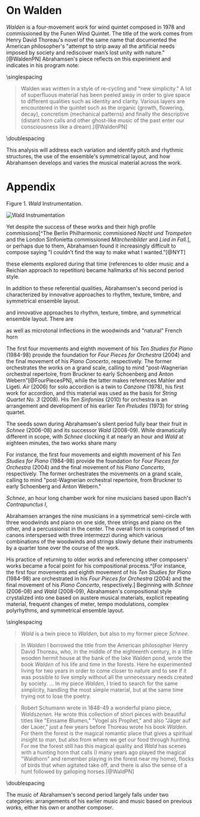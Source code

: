 <!-- UNUSED SNIPPETS -->

# On Walden
*Walden* is a four-movement work for wind quintet composed in 1978 and commissioned by the Funen Wind Quintet. The title of the work comes from Henry David Thoreau's novel of the same name that documented the American philosopher's "attempt to strip away all the artificial needs imposed by society and rediscover man’s lost unity with nature."[@WaldenPN] Abrahamsen's piece reflects on this experiment and indicates in his program note:

\singlespacing

> Walden was written in a style of re-cycling and "new simplicity." A lot of superfluous material has been peeled away in order to give space to different qualities such as identity and clarity. Various layers are encountered in the quintet such as the organic (growth, flowering, decay), concretism (mechanical patterns) and finally the descriptive (distant horn calls and other ghost-like music of the past enter our consciousness like a dream).[@WaldenPN]

\doublespacing

 This analysis will address each variation and identify pitch and rhythmic structures, the use of the ensemble's symmetrical layout, and how Abrahamsen develops and varies the musical material across the work.


# Appendix
Figure 1. *Wald* Instrumentation.

![Wald Instrumentation](../figures/wald-instrumentation.png)


Yet despite the success of these works and their high profile commissions[^The Berlin Philharmonic commisioned *Nacht und Trompeten* and the London Sinfonietta commissioned *Märchenbilder* and *Lied in Fall*.], or perhaps due to them, Abrahamsen found it increasingly difficult to compose saying "I couldn’t find the way to make what I wanted."[@NYT]


these elements explored during that time (references to older music and a Reichian approach to repetition) became hallmarks of his second period style.

In addition to these referential qualities, Abrahamsen's second period is characterized by innovative approaches to rhythm, texture, timbre, and symmetrical ensemble layout.

 and innovative approaches to rhythm, texture, timbre, and symmetrical ensemble layout. There are

as well as microtonal inflections in the woodwinds and "natural" French horn


The first four movements and eighth movement of his *Ten Studies for Piano* (1984-98) provide the foundation for *Four Pieces for Orchestra* (2004) and the final movement of his *Piano Concerto*, respectively. The former orchestrates the works on a grand scale, calling to mind "post-Wagnerian orchestral repertoire, from Bruckner to early Schoenberg and Anton Webern"[@FourPiecesPN], while the latter makes references Mahler and Ligeti. *Air* (2006) for solo accordion is a twin to *Canzone* (1978), his first work for accordion, and this material was used as the basis for *String Quartet No. 3* (2008). His *Ten Sinfonias* (2010) for orchestra is an arrangement and development of his earlier *Ten Preludes* (1973) for string quartet.


The seeds sown during Abrahamsen's silent period fully bear their fruit in *Schnee* (2006-08) and its successor *Wald* (2008-09). While dramatically different in scope, with *Schnee* clocking it at nearly an hour and *Wald* at eighteen minutes, the two works share many


For instance, the first four movements and eighth movement of his *Ten Studies for Piano* (1984-98) provide the foundation for *Four Pieces for Orchestra* (2004) and the final movement of his *Piano Concerto*, respectively. The former orchestrates the movements on a grand scale, calling to mind "post-Wagnerian orchestral repertoire, from Bruckner to early Schoenberg and Anton Webern."


*Schnee*, an hour long chamber work for nine musicians based upon Bach's *Contrapunctus I*,


Abrahamsen arranges the nine musicians in a symmetrical semi-circle with three woodwinds and piano on one side, three strings and piano on the other, and a percussionist in the center. The overall form is comprised of ten canons interspersed with three intermezzi during which various combinations of the woodwinds and strings slowly detune their instruments by a quarter tone over the course of the work.

His practice of returning to older works and referencing other composers' works  became a focal point for his compositional process.^[For instance, the first four movements and eighth movement of his *Ten Studies for Piano* (1984-98) are orchestrated in his *Four Pieces for Orchestra* (2004) and the final movement of his *Piano Concerto*, respectively.] Beginning with *Schnee* (2006-08) and *Wald* (2008-09), Abrahamsen's compositional style crystalized into one based on austere musical materials, explicit repeating material, frequent changes of meter, tempo modulations, complex polyrhythms, and symmetrical ensemble layout.


\singlespacing

> *Wald* is a twin piece to *Walden*, but also to my former piece *Schnee*.

> In *Walden* I borrowed the title from the American philosopher Henry David Thoreau, who, in the middle of the eighteenth century, in a little wooden hermit house at the bank of the lake Walden pond, wrote the book *Walden* of his life and time in the forests. Here he experimented living for two years in order to come closer to nature and to see if it was possible to live simply without all the unnecessary needs created by society. ... In my piece *Walden*, I tried to search for the same simplicity, handling the most simple material, but at the same time trying not to lose the poetry.

> Robert Schumann wrote in 1848-49 a wonderful piano piece, *Waldszenen*. He wrote this collection of short pieces with beautiful titles like "Einsame Blumen," "Vogel als Prophet," and also "Jäger auf der Lauer," just a few years before Thoreau wrote his book *Walden*. For them the forest is the magical romantic place that gives a spiritual insight to man, but also from where we get our food through hunting. For me the forest still has this magical quality and *Wald* has scenes with a hunting horn that calls (I many years ago played the magical "Waldhorn" and remember playing in the forest near my home), flocks of birds that when agitated take off, and there is also the sense of a hunt followed by galloping horses.[@WaldPN]

\doublespacing



The music of Abrahamsen's second period largely falls under two categories: arrangements of his earlier music and music based on previous works, either his own or another composer.  
